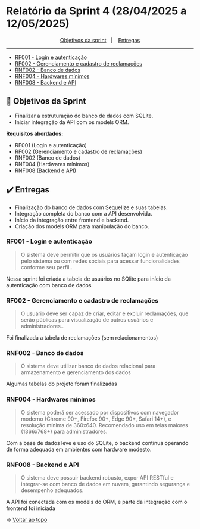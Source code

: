 <span id="topo">

# Relatório da Sprint 4 (28/04/2025 a 12/05/2025)

<p align="center">
    <a href="#objetivos">Objetivos da sprint</a> &nbsp |&nbsp &nbsp
    <a href="#entregas">Entregas</a>
    <hr>
    <ul>
        <a href="#RF001"><li>RF001 - Login e autenticação</li></a>
        <a href="#RF002"><li>RF002 - Gerenciamento e cadastro de reclamações</li></a>
        <a href="#RNF002"><li>RNF002 - Banco de dados</li></a>
        <a href="#RNF004"><li>RNF004 - Hardwares mínimos</li></a>
        <a href="#RNF008"><li>RNF008 - Backend e API</li></a>
    </ul>
</p>

<span id="objetivos">

## 🎯 Objetivos da Sprint

- Finalizar a estruturação do banco de dados com SQLite.  
- Iniciar integração da API com os models ORM.

**Requisitos abordados:**

- RF001 (Login e autenticação)  
- RF002 (Gerenciamento e cadastro de reclamações)  
- RNF002 (Banco de dados)  
- RNF004 (Hardwares mínimos)  
- RNF008 (Backend e API)

<span id="entregas">

## ✔️ Entregas

- Finalização do banco de dados com Sequelize e suas tabelas.  
- Integração completa do banco com a API desenvolvida.  
- Início da integração entre frontend e backend.  
- Criação dos models ORM para manipulação do banco.

<span id="RF001">

### RF001 - Login e autenticação

> O sistema deve permitir que os usuários façam login e autenticação pelo sistema ou com redes sociais para acessar funcionalidades conforme seu perfil..

Nessa sprint foi criada a tabela de usuários no SQlite para início da autenticação com banco de dados

<span id="RF002">

### RF002 - Gerenciamento e cadastro de reclamações

> O usuário deve ser capaz de criar, editar e excluir reclamações, que serão públicas para visualização de outros usuários e administradores..

Foi finalizada a tabela de reclamações (sem relacionamentos) 

<span id="RNF002">

### RNF002 - Banco de dados

> O sistema deve utilizar banco de dados relacional para armazenamento e gerenciamento dos dados

Algumas tabelas do projeto foram finalizadas 

<span id="RNF004">

### RNF004 - Hardwares mínimos

> O sistema poderá ser acessado por dispositivos com navegador moderno (Chrome 90+, Firefox 90+, Edge 90+, Safari 14+), e resolução mínima de 360x640. Recomendado uso em telas maiores (1366x768+) para administradores.

Com a base de dados leve e uso do SQLite, o backend continua operando de forma adequada em ambientes com hardware modesto.

<span id="RNF008">

### RNF008 - Backend e API

> O sistema deve possuir backend robusto, expor API RESTful e integrar-se com banco de dados em nuvem, garantindo segurança e desempenho adequados.

A API foi conectada com os models do ORM, e parte da integração com o frontend foi iniciada

→ [Voltar ao topo](#topo)
